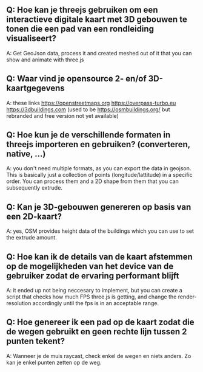 ## Q: Hoe kan je threejs gebruiken om een interactieve digitale kaart met 3D gebouwen te tonen die een pad van een rondleiding visualiseert?

A: Get GeoJson data, process it and created meshed out of it that you can show and animate with three.js

## Q: Waar vind je opensource 2- en/of 3D-kaartgegevens

A: these links
https://openstreetmaps.org
https://overpass-turbo.eu
https://3dbuildings.com (used to be https://osmbuildings.org/ but rebranded and free version not yet available)

## Q: Hoe kun je de verschillende formaten in threejs importeren en gebruiken? (converteren, native, ...)

A: you don't need multiple formats, as you can export the data in geojson. This is basically just a collection of points (longitude/lattitude) in a specific order. You can process them and a 2D shape from them that you can subsequently extrude.

## Q: Kan je 3D-gebouwen genereren op basis van een 2D-kaart?

A: yes, OSM provides height data of the buildings which you can use to set the extrude amount.

## Q: Hoe kan ik de details van de kaart afstemmen op de mogelijkheden van het device van de gebruiker zodat de ervaring performant blijft

A: it ended up not being neccesary to implement, but you can create a script that checks how much FPS three.js is getting, and change the render-resolution accordingly until the fps is in an acceptable range.

## Q: Hoe genereer ik een pad op de kaart zodat die de wegen gebruikt en geen rechte lijn tussen 2 punten tekent?

A: Wanneer je de muis raycast, check enkel de wegen en niets anders. Zo kan je enkel punten zetten op de weg.
